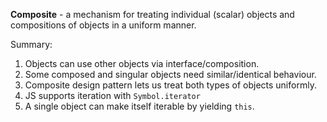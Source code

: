 **Composite** - a mechanism for treating individual (scalar) objects and compositions of objects in a uniform manner.

Summary:
1. Objects can use other objects via interface/composition.
2. Some composed and singular objects need similar/identical behaviour.
3. Composite design pattern lets us treat both types of objects uniformly.
4. JS supports iteration with `Symbol.iterator`
5. A single object can make itself iterable by yielding `this`.